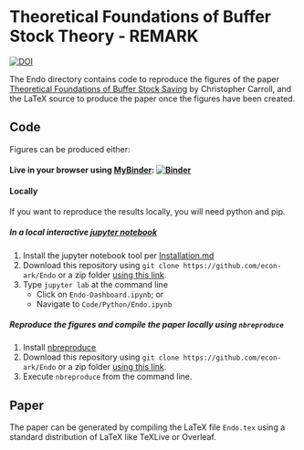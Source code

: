 # Theoretical Foundations of Buffer Stock Theory - REMARK

[![DOI](https://zenodo.org/badge/302430141.svg)](https://zenodo.org/badge/latestdoi/302430141)

The Endo directory contains code to reproduce the figures of the paper [Theoretical Foundations of Buffer Stock Saving](https://econ-ark.github.io/Endo/) by Christopher Carroll, and the LaTeX source to produce the paper once the figures have been created.

## Code 

Figures can be produced either:

#### Live in your browser using [MyBinder](https://mybinder.org): [![Binder](https://mybinder.org/badge_logo.svg)](http://econ-ark.org/materials/bufferstocktheory?launch)

#### Locally

If you want to reproduce the results locally, you will need python and pip.

##### In a local interactive [jupyter notebook](https://jupyter.org)
   1. Install the jupyter notebook tool per [Installation.md](https://github.com/econ-ark/REMARK)
   2. Download this repository using `git clone https://github.com/econ-ark/Endo` or a zip folder [using this link](https://github.com/econ-ark/Endo/archive/master.zip).
   3. Type `jupyter lab` at the command line
      - Click on `Endo-Dashboard.ipynb`; or 
      - Navigate to `Code/Python/Endo.ipynb`

##### Reproduce the figures and compile the paper locally using `nbreproduce`
   1. Install [nbreproduce](https://github.com/econ-ark/nbreproduce)
   2. Download this repository using `git clone https://github.com/econ-ark/Endo` or a zip folder [using this link](https://github.com/econ-ark/Endo/archive/master.zip).
   3. Execute `nbreproduce` from the command line.
	  
## Paper

The paper can be generated by compiling the LaTeX file `Endo.tex` using a standard distribution of LaTeX like TeXLive or Overleaf.
